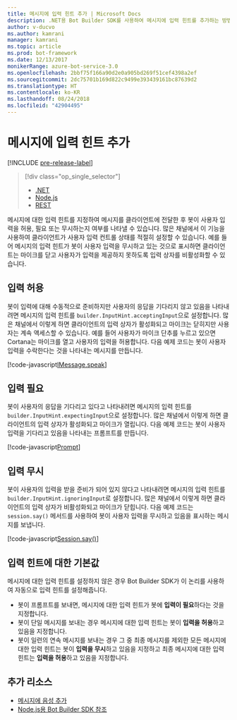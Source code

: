 ```yaml
---
title: 메시지에 입력 힌트 추가 | Microsoft Docs
description: .NET용 Bot Builder SDK를 사용하여 메시지에 입력 힌트를 추가하는 방법에 대해 알아봅니다.
author: v-ducvo
ms.author: kamrani
manager: kamrani
ms.topic: article
ms.prod: bot-framework
ms.date: 12/13/2017
monikerRange: azure-bot-service-3.0
ms.openlocfilehash: 2bbf75f166a90d2e0a905bd269f51cef4398a2ef
ms.sourcegitcommit: 2dc75701b169d822c9499e393439161bc87639d2
ms.translationtype: HT
ms.contentlocale: ko-KR
ms.lasthandoff: 08/24/2018
ms.locfileid: "42904495"
---
```

# <a name="add-input-hints-to-messages"></a>메시지에 입력 힌트 추가

[!INCLUDE [pre-release-label](../includes/pre-release-label-v3.md)]

> [!div class="op_single_selector"]
> - [.NET](../dotnet/bot-builder-dotnet-add-input-hints.md)
> - [Node.js](../nodejs/bot-builder-nodejs-send-input-hints.md)
> - [REST](../rest-api/bot-framework-rest-connector-add-input-hints.md)

메시지에 대한 입력 힌트를 지정하여 메시지를 클라이언트에 전달한 후 봇이 사용자 입력을 허용, 필요 또는 무시하는지 여부를 나타낼 수 있습니다. 많은 채널에서 이 기능을 사용하여 클라이언트가 사용자 입력 컨트롤 상태를 적절히 설정할 수 있습니다. 예를 들어 메시지의 입력 힌트가 봇이 사용자 입력을 무시하고 있는 것으로 표시하면 클라이언트는 마이크를 닫고 사용자가 입력을 제공하지 못하도록 입력 상자를 비활성화할 수 있습니다.

## <a name="accepting-input"></a>입력 허용

봇이 입력에 대해 수동적으로 준비하지만 사용자의 응답을 기다리지 않고 있음을 나타내려면 메시지의 입력 힌트를 `builder.InputHint.acceptingInput`으로 설정합니다. 많은 채널에서 이렇게 하면 클라이언트의 입력 상자가 활성화되고 마이크는 닫히지만 사용자는 계속 액세스할 수 있습니다. 예를 들어 사용자가 마이크 단추를 누르고 있으면 Cortana는 마이크를 열고 사용자의 입력을 허용합니다. 다음 예제 코드는 봇이 사용자 입력을 수락한다는 것을 나타내는 메시지를 만듭니다.

[!code-javascript[IMessage.speak](../includes/code/node-input-hints.js#InputHintAcceptingInput)]

## <a name="expecting-input"></a>입력 필요

봇이 사용자의 응답을 기다리고 있다고 나타내려면 메시지의 입력 힌트를 `builder.InputHint.expectingInput`으로 설정합니다. 많은 채널에서 이렇게 하면 클라이언트의 입력 상자가 활성화되고 마이크가 열립니다. 다음 예제 코드는 봇이 사용자 입력을 기다리고 있음을 나타내는 프롬프트를 만듭니다.

[!code-javascript[Prompt](../includes/code/node-input-hints.js#InputHintExpectingInput)]

## <a name="ignoring-input"></a>입력 무시

봇이 사용자의 입력을 받을 준비가 되어 있지 않다고 나타내려면 메시지의 입력 힌트를 `builder.InputHint.ignoringInput`로 설정합니다. 많은 채널에서 이렇게 하면 클라이언트의 입력 상자가 비활성화되고 마이크가 닫힙니다. 다음 예제 코드는 `session.say()` 메서드를 사용하여 봇이 사용자 입력을 무시하고 있음을 표시하는 메시지를 보냅니다.

[!code-javascript[Session.say()](../includes/code/node-input-hints.js#InputHintIgnoringInput)]

## <a name="default-values-for-input-hint"></a>입력 힌트에 대한 기본값

메시지에 대한 입력 힌트를 설정하지 않은 경우 Bot Builder SDK가 이 논리를 사용하여 자동으로 입력 힌트를 설정해줍니다. 

- 봇이 프롬프트를 보내면, 메시지에 대한 입력 힌트가 봇에 **입력이 필요**하다는 것을 지정합니다.</li>
- 봇이 단일 메시지를 보내는 경우 메시지에 대한 입력 힌트는 봇이 **입력을 허용**하고 있음을 지정합니다.</li>
- 봇이 일련의 연속 메시지를 보내는 경우 그 중 최종 메시지를 제외한 모든 메시지에 대한 입력 힌트는 봇이 **입력을 무시**하고 있음을 지정하고 최종 메시지에 대한 입력 힌트는 **입력을 허용**하고 있음을 지정합니다.

## <a name="additional-resources"></a>추가 리소스

- [메시지에 음성 추가](bot-builder-nodejs-text-to-speech.md)
- [Node.js용 Bot Builder SDK 참조][SDKReference]

[SDKReference]: https://docs.botframework.com/en-us/node/builder/chat-reference/modules/_botbuilder_d_.html

